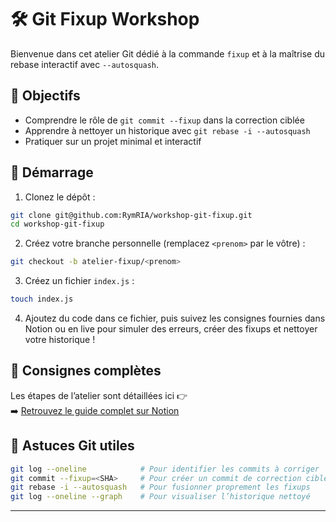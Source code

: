 # 🛠️ Git Fixup Workshop

Bienvenue dans cet atelier Git dédié à la commande `fixup` et à la maîtrise du rebase interactif avec `--autosquash`.

## 🎯 Objectifs

- Comprendre le rôle de `git commit --fixup` dans la correction ciblée
- Apprendre à nettoyer un historique avec `git rebase -i --autosquash`
- Pratiquer sur un projet minimal et interactif

## 🚀 Démarrage

1. Clonez le dépôt :

```bash
git clone git@github.com:RymRIA/workshop-git-fixup.git
cd workshop-git-fixup
```

2. Créez votre branche personnelle (remplacez `<prenom>` par le vôtre) :

```bash
git checkout -b atelier-fixup/<prenom>
```

3. Créez un fichier `index.js` :

```bash
touch index.js
```

4. Ajoutez du code dans ce fichier, puis suivez les consignes fournies dans Notion ou en live pour simuler des erreurs, créer des fixups et nettoyer votre historique !

## 🔗 Consignes complètes

Les étapes de l’atelier sont détaillées ici 👉  
➡️ [Retrouvez le guide complet sur Notion](https://www.notion.so/planity/fixup-238adbd87e4d804ca6dad5f9672e0d03?source=copy_link)

## 🧠 Astuces Git utiles

```bash
git log --oneline            # Pour identifier les commits à corriger
git commit --fixup=<SHA>     # Pour créer un commit de correction ciblé
git rebase -i --autosquash   # Pour fusionner proprement les fixups
git log --oneline --graph    # Pour visualiser l’historique nettoyé
```

---

